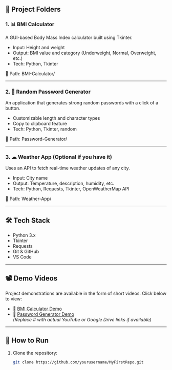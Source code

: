 
## 📁 Project Folders

### 1. 📊 BMI Calculator
A GUI-based Body Mass Index calculator built using Tkinter.

- Input: Height and weight
- Output: BMI value and category (Underweight, Normal, Overweight, etc.)
- Tech: Python, Tkinter

📂 Path: BMI-Calculator/

---

### 2. 🔐 Random Password Generator
An application that generates strong random passwords with a click of a button.

- Customizable length and character types
- Copy to clipboard feature
- Tech: Python, Tkinter, random

📂 Path: Password-Generator/

---

### 3. ☁ Weather App (Optional if you have it)
Uses an API to fetch real-time weather updates of any city.

- Input: City name
- Output: Temperature, description, humidity, etc.
- Tech: Python, Requests, Tkinter, OpenWeatherMap API

📂 Path: Weather-App/

---

## 🛠 Tech Stack

- Python 3.x
- Tkinter
- Requests
- Git & GitHub
- VS Code

---

## 📽 Demo Videos

Project demonstrations are available in the form of short videos. Click below to view:

- 🔗 [BMI Calculator Demo](#)  
- 🔗 [Password Generator Demo](#)  
*(Replace # with actual YouTube or Google Drive links if available)*

---

## 📌 How to Run

1. Clone the repository:
   ```bash
   git clone https://github.com/yourusername/MyFirstRepo.git
